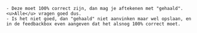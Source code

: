     - Deze moet 100% correct zijn, dan mag je aftekenen met "gehaald". <u>Alle</u> vragen goed dus.
    - Is het niet goed, dan "gehaald" niet aanvinken maar wel opslaan, en in de feedbackbox even aangeven dat het alsnog 100% correct moet.
